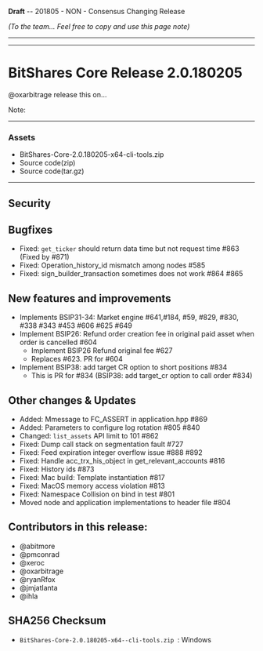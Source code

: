  ****Draft****  -- 201805 - NON - Consensus Changing Release
 
  *(To the team... Feel free to copy and use this page note)*




***
***

# BitShares Core Release 2.0.180205
@oxarbitrage release this on...

Note:

***

### Assets
- BitShares-Core-2.0.180205-x64-cli-tools.zip
- Source code(zip)
- Source code(tar.gz)

***

## Security


## Bugfixes
* Fixed: `get_ticker` should return data time but not request time #863 (Fixed by #871)
* Fixed: Operation_history_id mismatch among nodes #585
* Fixed: sign_builder_transaction sometimes does not work #864 #865

## New features and improvements
* Implements BSIP31-34: Market engine  #641,#184, #59, #829, #830, #338 #343 #453 #606 #625 #649
* Implement BSIP26: Refund order creation fee in original paid asset when order is cancelled #604
  - Implement BSIP26 Refund original fee #627
  - Replaces #623. PR for #604
* Implement BSIP38: add target CR option to short positions #834
  - This is PR for #834 (BSIP38: add target_cr option to call order #834)


## Other changes & Updates
* Added: Mmessage to FC_ASSERT in application.hpp #869
* Added: Parameters to configure log rotation #805 #840
* Changed: `list_assets` API limit to 101 #862
* Fixed: Dump call stack on segmentation fault #727
* Fixed: Feed expiration integer overflow issue #888 #892
* Fixed: Handle acc_trx_his_object in get_relevant_accounts #816
* Fixed: History ids #873
* Fixed: Mac build: Template instantiation #817
* Fixed: MacOS memory access violation #813
* Fixed: Namespace Collision on bind in test #801
* Moved node and application implementations to header file #804


## Contributors in this release:
* @abitmore
* @pmconrad
* @xeroc
* @oxarbitrage
* @ryanRfox
* @jmjatlanta
* @ihla


## SHA256 Checksum
* `BitShares-Core-2.0.180205-x64--cli-tools.zip `: Windows 

